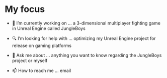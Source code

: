 # My focus


- 👾 I’m currently working on ... a 3-dimensional multiplayer fighting game in Unreal Engine called JungleBoys

- 🔍 I’m looking for help with ... optimizing my Unreal Engine project for release on gaming platforms

- 💬 Ask me about ... anything you want to know regarding the JungleBoys project or myself

- 📫 How to reach me ... email

